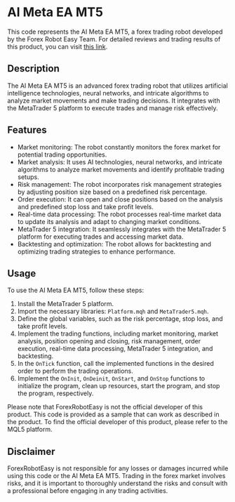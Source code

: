 # AI Meta EA MT5

This code represents the AI Meta EA MT5, a forex trading robot developed by the Forex Robot Easy Team. For detailed reviews and trading results of this product, you can visit [this link](https://forexroboteasy.com/forex-robot-review/ai-meta-ea-mt5-review-unleashing-forex-trading-potential/).

## Description

The AI Meta EA MT5 is an advanced forex trading robot that utilizes artificial intelligence technologies, neural networks, and intricate algorithms to analyze market movements and make trading decisions. It integrates with the MetaTrader 5 platform to execute trades and manage risk effectively.

## Features

- Market monitoring: The robot constantly monitors the forex market for potential trading opportunities.
- Market analysis: It uses AI technologies, neural networks, and intricate algorithms to analyze market movements and identify profitable trading setups.
- Risk management: The robot incorporates risk management strategies by adjusting position size based on a predefined risk percentage.
- Order execution: It can open and close positions based on the analysis and predefined stop loss and take profit levels.
- Real-time data processing: The robot processes real-time market data to update its analysis and adapt to changing market conditions.
- MetaTrader 5 integration: It seamlessly integrates with the MetaTrader 5 platform for executing trades and accessing market data.
- Backtesting and optimization: The robot allows for backtesting and optimizing trading strategies to enhance performance.

## Usage

To use the AI Meta EA MT5, follow these steps:

1. Install the MetaTrader 5 platform.
2. Import the necessary libraries: `Platform.mqh` and `MetaTrader5.mqh`.
3. Define the global variables, such as the risk percentage, stop loss, and take profit levels.
4. Implement the trading functions, including market monitoring, market analysis, position opening and closing, risk management, order execution, real-time data processing, MetaTrader 5 integration, and backtesting.
5. In the `OnTick` function, call the implemented functions in the desired order to perform the trading operations.
6. Implement the `OnInit`, `OnDeinit`, `OnStart`, and `OnStop` functions to initialize the program, clean up resources, start the program, and stop the program, respectively.

Please note that ForexRobotEasy is not the official developer of this product. This code is provided as a sample that can work as described in the product. To find the official developer of this product, please refer to the MQL5 platform.

## Disclaimer

ForexRobotEasy is not responsible for any losses or damages incurred while using this code or the AI Meta EA MT5. Trading in the forex market involves risks, and it is important to thoroughly understand the risks and consult with a professional before engaging in any trading activities.
